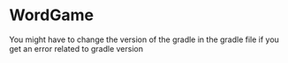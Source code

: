 # WordGame

You might have to change the version of the gradle in the gradle file if you get an error related to gradle version
